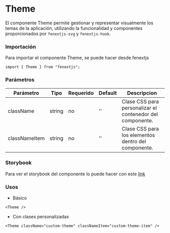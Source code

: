 # Theme

El componente Theme permite gestionar y representar visualmente los temas de la aplicación, utilizando la funcionalidad y componentes proporcionados por `fenextjs-svg` y `fenextjs-hook`.

### Importación

Para importar el componente Theme, se puede hacer desde fenextjs

```tsx copy
import { Theme } from "fenextjs";
```

### Parámetros

| Parámetro     | Tipo   | Requerido | Default | Descripcion                                               |
| ------------- | ------ | --------- | ------- | --------------------------------------------------------- |
| className     | string | no        | ''      | Clase CSS para personalizar el contenedor del componente. |
| classNameItem | string | no        | ''      | Clase CSS para los elementos dentro del componente.       |

### Storybook

Para ver el storybook del componente lo puede hacer con este [link](https://fenextjs-component-storybook.vercel.app/?path=/story/theme-theme--index)

### Usos

-   Básico

```tsx copy
<Theme />
```

-   Con clases personalizadas

```tsx copy
<Theme className="custom-theme" classNameItem="custom-theme-item" />
```
